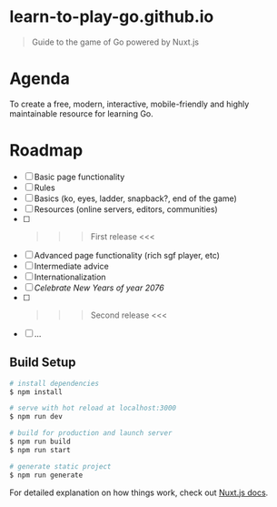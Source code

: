 # learn-to-play-go.github.io

> Guide to the game of Go powered by Nuxt.js

# Agenda

To create a free, modern, interactive, mobile-friendly and highly maintainable resource for learning Go.

# Roadmap

- [ ] Basic page functionality
- [ ] Rules
- [ ] Basics (ko, eyes, ladder, snapback?, end of the game)
- [ ] Resources (online servers, editors, communities)
- [ ] >>> First release <<<
- [ ] Advanced page functionality (rich sgf player, etc)
- [ ] Intermediate advice
- [ ] Internationalization
- [ ] *Celebrate New Years of year 2076*
- [ ] >>> Second release <<<
- [ ] ...

## Build Setup

``` bash
# install dependencies
$ npm install

# serve with hot reload at localhost:3000
$ npm run dev

# build for production and launch server
$ npm run build
$ npm run start

# generate static project
$ npm run generate
```

For detailed explanation on how things work, check out [Nuxt.js docs](https://nuxtjs.org).
